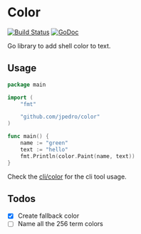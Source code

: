 # Color

[![Build Status](https://travis-ci.org/jpedro/color.svg?branch=master)](https://travis-ci.org/jpedro/color)
[![GoDoc](https://godoc.org/github.com/jpedro/color?status.svg)](https://godoc.org/github.com/jpedro/color)

Go library to add shell color to text.


## Usage

```go
package main

import (
    "fmt"

    "github.com/jpedro/color"
)

func main() {
    name := "green"
    text := "hello"
    fmt.Println(color.Paint(name, text))
}
```

Check the [cli/color](cli/color) for the cli tool usage.


## Todos

- [x] Create fallback color
- [ ] Name all the 256 term colors
